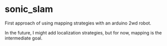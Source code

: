 # sonic_slam

First approach of using mapping strategies with an arduino 2wd robot.

In the future, I might add localization strategies, but for now, mapping is the intermediate goal.
